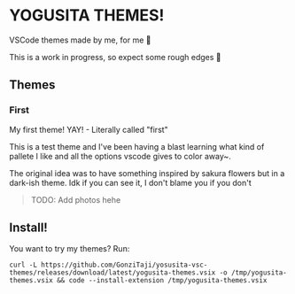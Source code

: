 # YOGUSITA THEMES!

VSCode themes made by me, for me 🌼

This is a work in progress, so expect some rough edges 💩

## Themes

### First

My first theme! YAY! - Literally called "first"

This is a test theme and I've been having a blast learning what kind of pallete I like and all the options vscode gives to color away~.

The original idea was to have something inspired by sakura flowers but in a dark-ish theme. Idk if you can see it, I don't blame you if you don't

> TODO: Add photos hehe

## Install!

You want to try my themes? Run:

`curl -L https://github.com/GonziTaji/yosusita-vsc-themes/releases/download/latest/yogusita-themes.vsix -o /tmp/yogusita-themes.vsix && code --install-extension /tmp/yogusita-themes.vsix`
